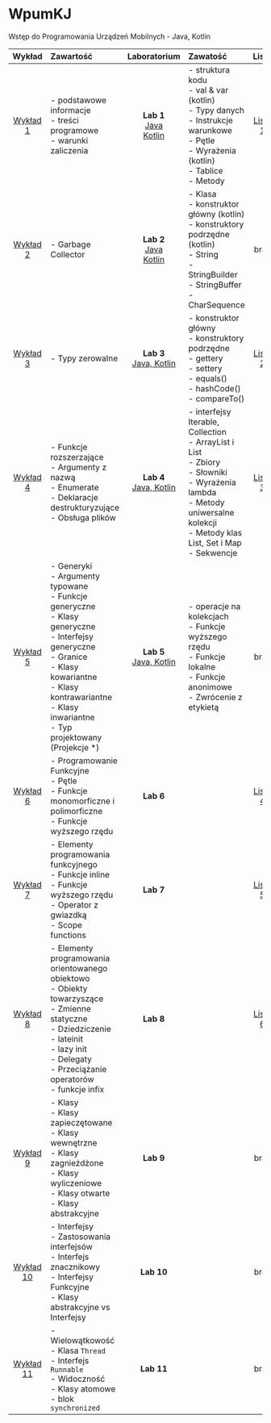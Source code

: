 # WpumKJ
 Wstęp do Programowania Urządzeń Mobilnych - Java, Kotlin

|Wykład|Zawartość|Laboratorium|Zawatość|Lista|
|:-------:|:--------|:-----:|:-----|:-----:|
|[Wykład 1](https://github.com/RafLew84/WpumKJ/blob/main/2021-2022/Wyk%C5%82ad/Wyklad1.pdf)| - podstawowe informacje <br> - treści programowe <br> - warunki zaliczenia |**Lab 1** <br> [Java](https://github.com/RafLew84/WpumKJ/blob/main/2021-2022/Laboratorium/Lab%201%20-%20Java%20-%20Fundamenty.ipynb) <br> [Kotlin](https://github.com/RafLew84/WpumKJ/blob/main/2021-2022/Laboratorium/Lab%201%20-%20Kotlin%20-%20Fundamenty.ipynb)| - struktura kodu <br> - val & var (kotlin) <br> - Typy danych <br> - Instrukcje warunkowe <br> - Pętle <br> - Wyrażenia (kotlin) <br> - Tablice <br> - Metody| [Lista 1](https://github.com/RafLew84/WpumKJ/blob/main/2021-2022/Laboratorium/Lab%201%20-%20Lista%201.ipynb)|
|[Wykład 2](https://github.com/RafLew84/WpumKJ/blob/main/2021-2022/Wyk%C5%82ad/Wyklad2.pdf)| - Garbage Collector <br> |**Lab 2** <br> [Java](https://github.com/RafLew84/WpumKJ/blob/main/2021-2022/Laboratorium/Lab%202%20-%20Java%20-%20Klasy%20-%20Wprowadzenie%20do%20obiekt%C3%B3w.ipynb) <br> [Kotlin](https://github.com/RafLew84/WpumKJ/blob/main/2021-2022/Laboratorium/Lab%202%20-%20Kotlin%20-%20Klasy%20-%20Wprowadzenie%20do%20obiekt%C3%B3w.ipynb)| - Klasa <br> - konstruktor główny (kotlin) <br> - konstruktory podrzędne (kotlin) <br> - String <br> - StringBuilder <br> - StringBuffer <br> - CharSequence | brak |
|[Wykład 3](https://github.com/RafLew84/WpumKJ/blob/main/2021-2022/Wyk%C5%82ad/Wyk%203.ipynb)| - Typy zerowalne <br> |**Lab 3** <br> [Java, Kotlin](https://github.com/RafLew84/WpumKJ/blob/main/2021-2022/Laboratorium/Lab%203%20-%20Tworzenie%20klas%2C%20R%C3%B3wno%C5%9B%C4%87%20obiekt%C3%B3w.ipynb) | - konstruktor główny <br> - konstruktory podrzędne <br> - gettery <br> - settery <br> - equals() <br> - hashCode() <br> - compareTo() | [Lista 2](https://github.com/RafLew84/WpumKJ/blob/main/2021-2022/Laboratorium/Lab%203%20-%20Lista%202.ipynb) |
|[Wykład 4](https://github.com/RafLew84/WpumKJ/blob/main/2021-2022/Wyk%C5%82ad/Wyk%204.ipynb)| - Funkcje rozszerzające <br> - Argumenty z nazwą <br> - Enumerate <br> - Deklaracje destrukturyzujące <br> - Obsługa plików |**Lab 4** <br> [Java, Kotlin](https://github.com/RafLew84/WpumKJ/blob/main/2021-2022/Laboratorium/Lab%204%20-%20Kolekcje.ipynb) | - interfejsy Iterable, Collection <br> - ArrayList i List <br> - Zbiory <br> - Słowniki <br> - Wyrażenia lambda <br> - Metody uniwersalne kolekcji <br> - Metody klas List, Set i Map <br> - Sekwencje | [Lista 3](https://github.com/RafLew84/WpumKJ/blob/main/2021-2022/Laboratorium/Lab%204%20-%20Lista%203.ipynb) |
|[Wykład 5](https://github.com/RafLew84/WpumKJ/blob/main/2021-2022/Wyk%C5%82ad/Wyk%205.ipynb)| - Generyki <br> - Argumenty typowane <br> - Funkcje generyczne <br> - Klasy generyczne <br> - Interfejsy generyczne <br> - Granice <br> - Klasy kowariantne <br> - Klasy kontrawariantne <br> - Klasy inwariantne <br>- Typ projektowany (Projekcje \*) |**Lab 5** <br> [Java, Kotlin](https://github.com/RafLew84/WpumKJ/blob/main/2021-2022/Laboratorium/Lab%205%20-%20ELementy%20j%C4%99zyka.ipynb) | - operacje na kolekcjach <br> - Funkcje wyższego rzędu <br> - Funkcje lokalne <br> - Funkcje anonimowe <br> - Zwrócenie z etykietą <br> | brak |
|[Wykład 6](https://github.com/RafLew84/WpumKJ/blob/main/2021-2022/Wyk%C5%82ad/Wyk%206.ipynb)| - Programowanie Funkcyjne <br> - Pętle <br> - Funkcje monomorficzne i polimorficzne <br> - Funkcje wyższego rzędu  |**Lab 6**  | |  [Lista 4](https://github.com/RafLew84/WpumKJ/blob/main/2021-2022/Laboratorium/Lab%206%20-%20Lista%204.ipynb) |
|[Wykład 7](https://github.com/RafLew84/WpumKJ/blob/main/2021-2022/Wyk%C5%82ad/Wyk%207.ipynb)| - Elementy programowania funkcyjnego <br> - Funkcje inline <br> - Funkcje wyższego rzędu <br> - Operator z gwiazdką <br> - Scope functions  |**Lab 7**  | |  [Lista 5](https://github.com/RafLew84/WpumKJ/blob/main/2021-2022/Laboratorium/Lab%207%20-%20Lista%205.ipynb) |
|[Wykład 8](https://github.com/RafLew84/WpumKJ/blob/main/2021-2022/Wyk%C5%82ad/Wyk%208.ipynb)| - Elementy programowania orientowanego obiektowo <br> - Obiekty towarzyszące <br> - Zmienne statyczne <br> - Dziedziczenie <br> - lateinit <br> - lazy init <br> - Delegaty <br> - Przeciążanie operatorów <br> - funkcje infix |**Lab 8**  | |  [Lista 6](https://github.com/RafLew84/WpumKJ/blob/main/2021-2022/Laboratorium/Lab%208%20-%20Lista%206.ipynb) |
|[Wykład 9](https://github.com/RafLew84/WpumKJ/blob/main/2021-2022/Wyk%C5%82ad/Wyk%209.ipynb)| - Klasy <br> - Klasy zapieczętowane <br> - Klasy wewnętrzne <br> - Klasy zagnieżdżone <br> - Klasy wyliczeniowe <br> - Klasy otwarte <br> - Klasy abstrakcyjne  |**Lab 9**  | |  brak |
|[Wykład 10](https://github.com/RafLew84/WpumKJ/blob/main/2021-2022/Wyk%C5%82ad/Wyk%2010.ipynb)| - Interfejsy <br> - Zastosowania interfejsów <br> - Interfejs znacznikowy <br> - Interfejsy Funkcyjne <br> - Klasy abstrakcyjne vs Interfejsy  |**Lab 10**  | |  brak |
|[Wykład 11](https://github.com/RafLew84/WpumKJ/blob/main/2021-2022/Wyk%C5%82ad/Wyk%2011.ipynb)| - Wielowątkowość <br> - Klasa `Thread` <br> - Interfejs `Runnable` <br> - Widoczność <br> - Klasy atomowe <br> - blok `synchronized`  |**Lab 11**  | |  brak |
